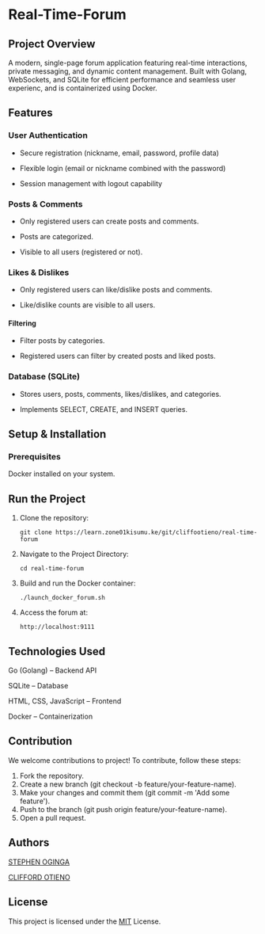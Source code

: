 # Real-Time-Forum

## Project Overview

A modern, single-page forum application featuring real-time interactions, private messaging, and dynamic content management. Built with Golang, WebSockets, and SQLite for efficient performance and seamless user experienc, and is containerized using Docker.

## Features

### User Authentication

- Secure registration (nickname, email, password, profile data)

- Flexible login (email or nickname  combined with the password)
- Session management with logout capability

### Posts & Comments

- Only registered users can create posts and comments.

- Posts are categorized.

- Visible to all users (registered or not).

### Likes & Dislikes

- Only registered users can like/dislike posts and comments.

- Like/dislike counts are visible to all users.

#### Filtering

- Filter posts by categories.

- Registered users can filter by created posts and liked posts.

### Database (SQLite)

- Stores users, posts, comments, likes/dislikes, and categories.

- Implements SELECT, CREATE, and INSERT queries.

## Setup & Installation

### Prerequisites

Docker installed on your system.

## Run the Project

1. Clone the repository:
   ```
   git clone https://learn.zone01kisumu.ke/git/cliffootieno/real-time-forum
   ```
2. Navigate to the Project Directory:
   ```
   cd real-time-forum
   ```
3. Build and run the Docker container:
   ```
   ./launch_docker_forum.sh
   ````
4. Access the forum at:
   ``` 
   http://localhost:9111

   ````

## Technologies Used

Go (Golang) – Backend API

SQLite – Database

HTML, CSS, JavaScript – Frontend

Docker – Containerization

## Contribution

We welcome contributions to project! To contribute, follow these steps:
1. Fork the repository.
2. Create a new branch (git checkout -b feature/your-feature-name).
3. Make your changes and commit them (git commit -m 'Add some feature').
4. Push to the branch (git push origin feature/your-feature-name).
5. Open a pull request.

## Authors

[STEPHEN OGINGA](https://learn.zone01kisumu.ke/git/steodhiambo)

[CLIFFORD OTIENO](https://learn.zone01kisumu.ke/git/cliffootieno)

## License

This project is licensed under the [MIT](https://opensource.org/license/mit) License.
